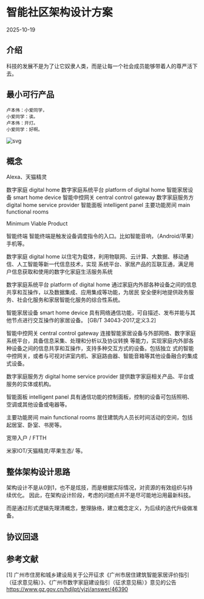 # 智能社区架构设计方案

2025-10-19

## 介绍

科技的发展不是为了让它奴隶人类，而是让每一个社会成员能够带着人的尊严活下去。

## 最小可行产品

```LLM
卢本伟：小爱同学，
小爱同学：诶。
卢本伟：开灯。
小爱同学：好啊。
```

![svg](img/light.svg)

## 概念

Alexa、天猫精灵

数字家庭 digital home
数字家庭系统平台 platform of digital home
智能家居设备 smart home device
智能中控网关 central control gateway
数字家庭服务方 digital home service provider
智能面板 intelligent panel
主要功能房间 main functional rooms

Minimum Viable Product


智能终端
智能终端是触发设备调度指令的入口。比如智能音响，（Android/苹果）手机等。


数字家庭 digital home
以住宅为载体，利用物联网、云计算、大数据、移动通信、人工智能等新一代信息技术，实现
系统平台、家居产品的互联互通，满足用户信息获取和使用的数字化家庭生活服务系统

数字家庭系统平台 platform of digital home
通过家庭内外部各种设备之间的信息共享和互操作，以及数据集成、应用集成等功能，为居民
安全便利地提供政务服务、社会化服务和家居智能化服务的综合性系统。

智能家居设备 smart home device
具有网络通信功能，可自描述、发布并能与其他节点进行交互操作的家居设备。
[GB/T 34043-2017,定义3.2]

智能中控网关 central control gateway
连接智能家居设备与外部网络、数字家庭系统平台，具备信息采集、处理和分析以及协议转换
等能力，实现家庭内外部各种设备之间的信息共享和互操作，支持多种交互方式的设备。包括独立
式的智能中控网关，或者与可视对讲室内机、家庭路由器、智能音箱等其他设备融合的集成式设备。

数字家庭服务方 digital home service provider
提供数字家庭相关产品、平台或服务的实体或机构。

智能面板 intelligent panel
具有通信功能的控制面板，控制的设备可包括照明、空调或其他设备或电器等。

主要功能房间 main functional rooms
居住建筑内人员长时间活动的空间，包括起居室、卧室、书房等。

宽带入户 / FTTH

米家IOT/天猫精灵/苹果生态/ 等。

## 整体架构设计思路

架构设计不是从0到1，也不是炫技，而是根据实际情况，对资源的有效组织与持续优化。
因此，在架构设计阶段，考虑的问题点并不是尽可能地沿用最新科技。

而是通过形式逻辑先理清概念，整理脉络，建立概念定义，为后续的迭代升级做准备。

## 协议回退

## 参考文献

[1] 
广州市住房和城乡建设局关于公开征求《广州市居住建筑智能家居评价指引（征求意见稿）》、《广州市数字家庭建设指引（征求意见稿）》意见的公告
https://www.gz.gov.cn/hdjlpt/yjzj/answer/46390
